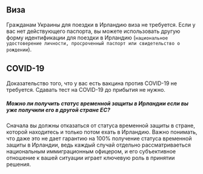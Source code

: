 ## Виза
Гражданам Украины для поездки в Ирландию виза не требуется. Если у вас нет действующего паспорта, вы можете использовать другую форму идентификации для поездки в Ирландию (`национальное удостоверение личности, просроченный паспорт или свидетельство о рождении`).
## COVID-19
Доказательство того, что у вас есть вакцина против COVID-19 не требуется. Сдавать тест на COVID-19 до прибытия не нужно.
##### Можно ли получить статус временной защиты в Ирландии если вы уже получили его в другой стране ЕС?
Сначала вы должны отказаться от статуса временной защиты в стране, которой находитесь и только потом ехать в Ирландию. Важно понимать, что даже это не дает гарантию на 100% получение статуса временной защиты в Ирландии, ведь каждый случай отдельно рассматриваеться национальным иммиграционным офицером, и его субъективное отношение к вашей ситуации играет ключевую роль в принятии решения.
